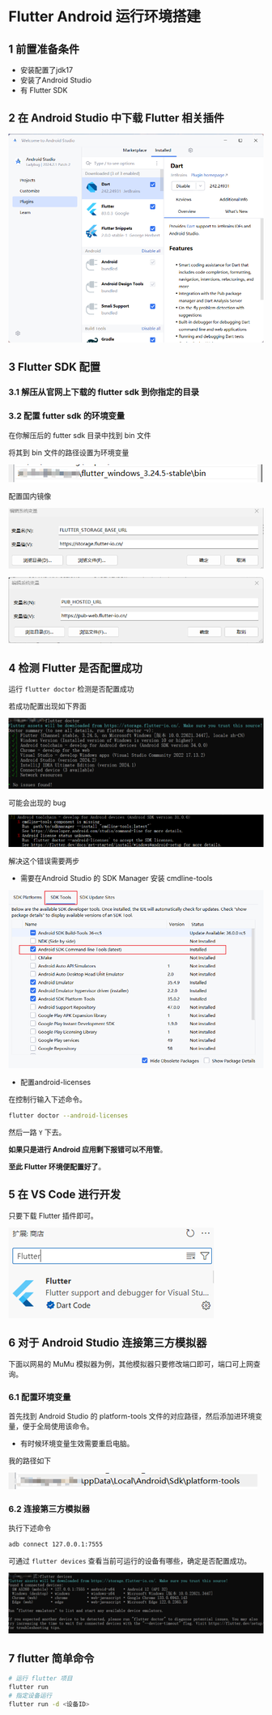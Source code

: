 # Flutter Android 运行环境搭建

## 1 前置准备条件

+ 安装配置了jdk17
+ 安装了Android Studio
+ 有 Flutter SDK

## 2 在 Android Studio 中下载 Flutter 相关插件

![1741586506657](images/1741586506657.png)

## 3 Flutter SDK 配置

### 3.1 解压从官网上下载的 flutter sdk 到你指定的目录

### 3.2 配置 futter sdk 的环境变量

在你解压后的 futter sdk 目录中找到 bin 文件

将其到 bin 文件的路径设置为环境变量

![1741586772673](images/1741586772673.png)

配置国内镜像

![1741586894129](images/1741586894129.png)

![1741586954625](images/1741586954625.png)

## 4 检测 Flutter 是否配置成功

运行 `flutter doctor` 检测是否配置成功

若成功配置出现如下界面

![1741587205599](images/1741587205599.png)

可能会出现的 bug

![1741595734833](images/1741595734833.png)

解决这个错误需要两步

+ 需要在Android Studio 的 SDK Manager 安装 cmdline-tools

![1741610998848](images/1741610998848.png)

+ 配置android-licenses

在控制行输入下述命令。

```bash
flutter doctor --android-licenses
```

然后一路 `Y` 下去。

**如果只是进行 Android 应用剩下报错可以不用管**。

**至此 Flutter 环境便配置好了**。

## 5 在 VS Code 进行开发

只要下载 Flutter 插件即可。

![1741611263437](images/1741611263437.png)

## 6 对于 Android Studio 连接第三方模拟器

下面以网易的 MuMu 模拟器为例，其他模拟器只要修改端口即可，端口可上网查询。

### 6.1 配置环境变量

首先找到 Android Studio 的 platform-tools 文件的对应路径，然后添加进环境变量，便于全局使用该命令。

+ 有时候环境变量生效需要重启电脑。

我的路径如下

![1741611536349](images/1741611536349.png)

### 6.2 连接第三方模拟器

执行下述命令

```bash
adb connect 127.0.0.1:7555
```

可通过 `flutter devices` 查看当前可运行的设备有哪些，确定是否配置成功。

![1741611810239](images/1741611810239.png)

## 7 flutter 简单命令

```bash
# 运行 flutter 项目
flutter run
# 指定设备运行
flutter run -d <设备ID>
```


